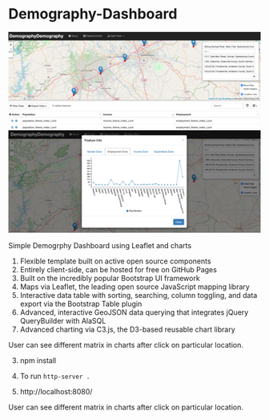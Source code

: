 # Demography-Dashboard



![Screenshot](demography.png) <br />
![Screenshot](employment_matrix.png)

Simple Demogrphy Dashboard using Leaflet and charts

1. Flexible template built on active open source components
2. Entirely client-side, can be hosted for free on GitHub Pages
3. Built on the incredibly popular Bootstrap UI framework
4. Maps via Leaflet, the leading open source JavaScript mapping library
5. Interactive data table with sorting, searching, column toggling, and data export via the Bootstrap Table plugin
6. Advanced, interactive GeoJSON data querying that integrates jQuery QueryBuilder with AlaSQL
7. Advanced charting via C3.js, the D3-based reusable chart library


User can see different matrix in charts after click on particular location.


3. npm install 

4. To run `http-server .`

5. http://localhost:8080/

User can see different matrix in charts after click on particular location.

